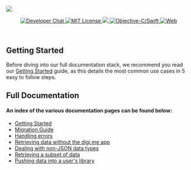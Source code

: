 ![](https://i.imgur.com/zAHoOwe.png)

<p align="center">
    <a href="https://developers.digi.me/slack/join">
        <img src="https://img.shields.io/badge/chat-slack-blueviolet.svg" alt="Developer Chat">
    </a>
    <a href="LICENSE">
        <img src="https://img.shields.io/badge/license-apache 2.0-blue.svg" alt="MIT License">
    </a>
    <a href="#">
    	<img src="https://img.shields.io/badge/build-passing-brightgreen.svg" 
    </a>
    <a href="https://swift.org">
        <img src="https://img.shields.io/badge/language-objectivec/swift-orange.svg" alt="Objective-C/Swift">
    </a>
    <a href="https://developer.digi.me">
        <img src="https://img.shields.io/badge/web-digi.me-red.svg" alt="Web">
    </a>
</p>

<br>


## Getting Started

Before diving into our full documentation stack, we recommend you read our [Getting Started](getting-started.html) guide, as this details the most common use cases in 5 easy to follow steps.

## Full Documentation

#### An index of the various documentation pages can be found below:

- [Getting Started](getting-started.html)
- [Migration Guide](migration-tips.html)
- [Handling errors](error-handling.html)
- [Retrieving data without the digi.me app](guest-consent.html)
- [Dealing with non-JSON data types]()
- [Retrieving a subset of data]()
- [Pushing data into a user's library]()
